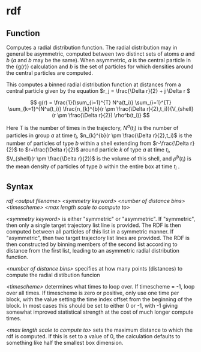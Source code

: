 <h1>rdf</h1> 
<h2>Function</h2>


Computes a radial distribution function. The radial distribution may in general be asymmetric, computed between two distinct sets of atoms $a$ and $b$ ($a$ and $b$ may be the same). When asymmetric, $a$ is the central particle in the {g(r)} calculation and $b$ is the set of particles for which densities around the central particles are computed.

This computes a binned radial distribution function at distances from a central particle given by the equation $r_j = \frac{\Delta r}{2} + j \Delta r $

$$  g(r) = \frac{1}{\sum_{i=1}^{T} N^a(t_i)} \sum_{i=1}^{T} \sum_{k=1}^{N^a(t_i)}  \frac{n_{k}^{b}(r \pm \frac{\Delta r}{2},t_i)}{V_{shell}(r \pm \frac{\Delta r}{2}) \rho^b(t_i)} $$

Here T is the number of times in the trajectory, $N^a(t_i)$ is the number of particles in group $a$ at time $t_i$, $n_{k}^{b}(r \pm \frac{\Delta r}{2},t_i)$ is the number of particles of type $b$ within a shell extending from $r-\frac{\Delta r}{2}$ to $r+\frac{\Delta r}{2}$ around particle $k$ of type $a$ at time $t_i$, $V_{shell}(r \pm \frac{\Delta r}{2})$ is the volume of this shell, and $\rho^b(t_i)$ is the mean density of particles of type $b$ within the entire box at time $t_i$ .

<h2>Syntax</h2>

_rdf \<output filename\> \<symmetry keyword\> \<number of distance bins\> \<timescheme\> \<max length scale to compute to\>_

_\<symmetry keyword\>_ is either "symmetric" or "asymmetric". If "symmetric", then only a single target trajectory list line is provided. The RDF is then computed between all particles of this list in a symmetric manner. If "asymmetric", then two target trajectory list lines are provided. The RDF is then constructed by binning members of the second list according to distance from the first list, leading to an asymmetric radial distribution function.

_\<number of distance bins\>_ specifies at how many points (distances) to compute the radial distibution funcion

_\<timescheme\>_ determines what times to loop over. If timescheme = -1, loop over all times. If timescheme is zero or positive, only use one time per block, with the value setting the time index offset from the beginning of the block. In most cases this should be set to either 0 or -1, with -1 giving somewhat improved statistical strength at the cost of much longer compute times.

_\<max length scale to compute to\>_ sets the maximum distance to which the rdf is computed. If this is set to a value of 0, the calculation defaults to something like half the smallest box dimension.

